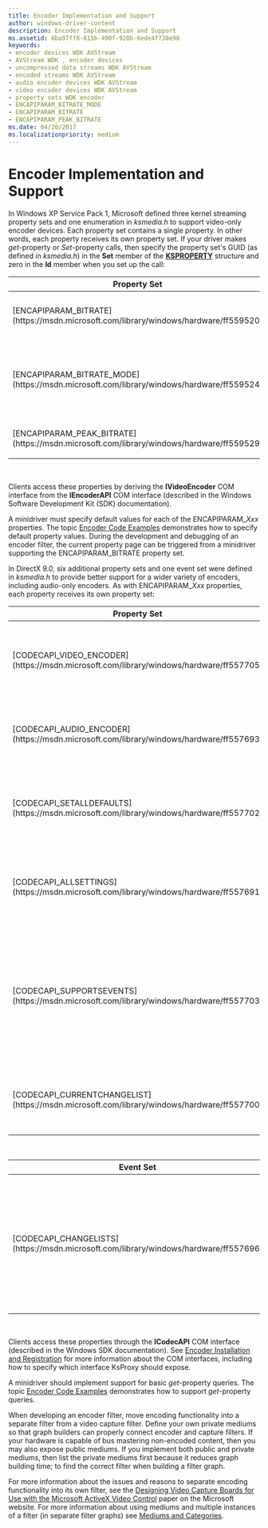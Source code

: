 ```yaml
---
title: Encoder Implementation and Support
author: windows-driver-content
description: Encoder Implementation and Support
ms.assetid: 6ba97ff8-815b-490f-920b-6ede4f730e98
keywords:
- encoder devices WDK AVStream
- AVStream WDK , encoder devices
- uncompressed data streams WDK AVStream
- encoded streams WDK AVStream
- audio encoder devices WDK AVStream
- video encoder devices WDK AVStream
- property sets WDK encoder
- ENCAPIPARAM_BITRATE_MODE
- ENCAPIPARAM_BITRATE
- ENCAPIPARAM_PEAK_BITRATE
ms.date: 04/20/2017
ms.localizationpriority: medium
---
```


# Encoder Implementation and Support


In Windows XP Service Pack 1, Microsoft defined three kernel streaming property sets and one enumeration in *ksmedia.h* to support video-only encoder devices. Each property set contains a single property. In other words, each property receives its own property set. If your driver makes *get*-property or *Set*-property calls, then specify the property set's GUID (as defined in *ksmedia.h*) in the **Set** member of the [**KSPROPERTY**](https://docs.microsoft.com/windows-hardware/drivers/ddi/content/ks/ns-ks-ksidentifier) structure and zero in the **Id** member when you set up the call:

<table>
<colgroup>
<col width="50%" />
<col width="50%" />
</colgroup>
<thead>
<tr class="header">
<th>Property Set</th>
<th>Description</th>
</tr>
</thead>
<tbody>
<tr class="odd">
<td>[ENCAPIPARAM_BITRATE](https://msdn.microsoft.com/library/windows/hardware/ff559520)</td>
<td><p>Implement this property set to specify the encoding bit rates supported by the encoder device. See [Encoder Code Examples](encoder-code-examples.md) for more details.</p></td>
</tr>
<tr class="even">
<td>[ENCAPIPARAM_BITRATE_MODE](https://msdn.microsoft.com/library/windows/hardware/ff559524)</td>
<td><p>Implement this property set to specify the encoding modes supported by the device. This property set uses the [<strong>VIDEOENCODER_BITRATE_MODE</strong>](https://msdn.microsoft.com/library/windows/hardware/ff568695) enumeration to specify the supported modes. See [Encoder Code Examples](encoder-code-examples.md) for more details.</p></td>
</tr>
<tr class="odd">
<td>[ENCAPIPARAM_PEAK_BITRATE](https://msdn.microsoft.com/library/windows/hardware/ff559529)</td>
<td><p>Implement this property set to specify the maximum encoding bit rate of the device.</p></td>
</tr>
</tbody>
</table>

 

Clients access these properties by deriving the **IVideoEncoder** COM interface from the **IEncoderAPI** COM interface (described in the Windows Software Development Kit (SDK) documentation).

A minidriver must specify default values for each of the ENCAPIPARAM\_*Xxx* properties. The topic [Encoder Code Examples](encoder-code-examples.md) demonstrates how to specify default property values. During the development and debugging of an encoder filter, the current property page can be triggered from a minidriver supporting the ENCAPIPARAM\_BITRATE property set.

In DirectX 9.0, six additional property sets and one event set were defined in *ksmedia.h* to provide better support for a wider variety of encoders, including audio-only encoders. As with ENCAPIPARAM\_*Xxx* properties, each property receives its own property set:

<table>
<colgroup>
<col width="50%" />
<col width="50%" />
</colgroup>
<thead>
<tr class="header">
<th>Property Set</th>
<th>Description</th>
</tr>
</thead>
<tbody>
<tr class="odd">
<td>[CODECAPI_VIDEO_ENCODER](https://msdn.microsoft.com/library/windows/hardware/ff557705)</td>
<td><p>If your device supports encoding video streams (including auxiliary audio such as TV audio) then implement support for this property set.</p></td>
</tr>
<tr class="even">
<td>[CODECAPI_AUDIO_ENCODER](https://msdn.microsoft.com/library/windows/hardware/ff557693)</td>
<td><p>If your device is an audio-only encoder, then implement support for this property set instead of CODECAPI_VIDEO_ENCODER.</p></td>
</tr>
<tr class="odd">
<td>[CODECAPI_SETALLDEFAULTS](https://msdn.microsoft.com/library/windows/hardware/ff557702)</td>
<td><p>Implement this property set to reset all the encoder device's internal settings, such as encoding bit rate and encoding mode to their default values.</p></td>
</tr>
<tr class="even">
<td>[CODECAPI_ALLSETTINGS](https://msdn.microsoft.com/library/windows/hardware/ff557691)</td>
<td><p>Implement this property set to communicate the current settings of the encoder device. This property set is used for communication to and from clients.</p></td>
</tr>
<tr class="odd">
<td>[CODECAPI_SUPPORTSEVENTS](https://msdn.microsoft.com/library/windows/hardware/ff557703)</td>
<td><p>If your device supports events from user mode--such as to change the encoding mode, bit rate, or other settings--then implement this property set. If you implement this property set, then you must also implement support for the CODECAPI_CHANGELISTS event.</p></td>
</tr>
<tr class="even">
<td>[CODECAPI_CURRENTCHANGELIST](https://msdn.microsoft.com/library/windows/hardware/ff557700)</td>
<td><p>Implement this property set to determine which encoder parameters were changed in a previous call to set one or more encoder properties.</p></td>
</tr>
</tbody>
</table>

 

<table>
<colgroup>
<col width="50%" />
<col width="50%" />
</colgroup>
<thead>
<tr class="header">
<th>Event Set</th>
<th>Description</th>
</tr>
</thead>
<tbody>
<tr class="odd">
<td><p>[CODECAPI_CHANGELISTS](https://msdn.microsoft.com/library/windows/hardware/ff557696)</p></td>
<td><p>If the device supports responding to user-mode events through the CODECAPI_SUPPORTSEVENTS property set, then implement this event set to return a list of encoder settings that have changed as the result of a client's prior <em>Set</em>-property call to either CODECAPI_SETALLDEFAULTS or CODECAPI_ALLSETTINGS.</p></td>
</tr>
</tbody>
</table>

 

Clients access these properties through the **ICodecAPI** COM interface (described in the Windows SDK documentation). See [Encoder Installation and Registration](encoder-installation-and-registration.md) for more information about the COM interfaces, including how to specify which interface KsProxy should expose.

A minidriver should implement support for basic *get*-property queries. The topic [Encoder Code Examples](encoder-code-examples.md) demonstrates how to support *get*-property queries.

When developing an encoder filter, move encoding functionality into a separate filter from a video capture filter. Define your own private mediums so that graph builders can properly connect encoder and capture filters. If your hardware is capable of bus mastering non-encoded content, then you may also expose public mediums. If you implement both public and private mediums, then list the private mediums first because it reduces graph building time; to find the correct filter when building a filter graph.

For more information about the issues and reasons to separate encoding functionality into its own filter, see the [Designing Video Capture Boards for Use with the Microsoft ActiveX Video Control](http://go.microsoft.com/fwlink/p/?linkid=204793) paper on the Microsoft website. For more information about using mediums and multiple instances of a filter (in separate filter graphs) see [Mediums and Categories](mediums-and-categories.md).

 

 




